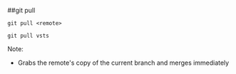 ##git pull

```
git pull <remote>

git pull vsts
```

Note:
+ Grabs the remote's copy of the current branch and merges immediately